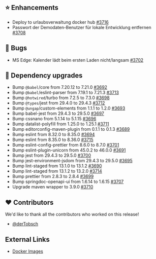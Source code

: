 ## ⭐ Enhancements

- Deploy to urlaubsverwaltung docker hub [#3716](https://github.com/urlaubsverwaltung/urlaubsverwaltung/pull/3716)
- Passwort der Demodaten-Benutzer für lokale Entwicklung entfernen [#3708](https://github.com/urlaubsverwaltung/urlaubsverwaltung/issues/3708)

## 🐞 Bugs

- MS Edge: Kalender lädt beim ersten Laden nicht/langsam [#3702](https://github.com/urlaubsverwaltung/urlaubsverwaltung/issues/3702)

## 🔨 Dependency upgrades

- Bump `@babel`/core from 7.20.12 to 7.21.0 [#3692](https://github.com/urlaubsverwaltung/urlaubsverwaltung/pull/3692)
- Bump `@babel`/eslint-parser from 7.19.1 to 7.21.3 [#3713](https://github.com/urlaubsverwaltung/urlaubsverwaltung/pull/3713)
- Bump `@hotwired`/turbo from 7.2.5 to 7.3.0 [#3698](https://github.com/urlaubsverwaltung/urlaubsverwaltung/pull/3698)
- Bump `@types`/jest from 29.4.0 to 29.4.3 [#3712](https://github.com/urlaubsverwaltung/urlaubsverwaltung/pull/3712)
- Bump `@ungap`/custom-elements from 1.1.1 to 1.2.0 [#3693](https://github.com/urlaubsverwaltung/urlaubsverwaltung/pull/3693)
- Bump babel-jest from 29.4.3 to 29.5.0 [#3697](https://github.com/urlaubsverwaltung/urlaubsverwaltung/pull/3697)
- Bump cssnano from 5.1.14 to 5.1.15 [#3696](https://github.com/urlaubsverwaltung/urlaubsverwaltung/pull/3696)
- Bump datalist-polyfill from 1.25.0 to 1.25.1 [#3711](https://github.com/urlaubsverwaltung/urlaubsverwaltung/pull/3711)
- Bump editorconfig-maven-plugin from 0.1.1 to 0.1.3 [#3689](https://github.com/urlaubsverwaltung/urlaubsverwaltung/pull/3689)
- Bump eslint from 8.32.0 to 8.35.0 [#3694](https://github.com/urlaubsverwaltung/urlaubsverwaltung/pull/3694)
- Bump eslint from 8.35.0 to 8.36.0 [#3715](https://github.com/urlaubsverwaltung/urlaubsverwaltung/pull/3715)
- Bump eslint-config-prettier from 8.6.0 to 8.7.0 [#3701](https://github.com/urlaubsverwaltung/urlaubsverwaltung/pull/3701)
- Bump eslint-plugin-unicorn from 45.0.2 to 46.0.0 [#3691](https://github.com/urlaubsverwaltung/urlaubsverwaltung/pull/3691)
- Bump jest from 29.4.3 to 29.5.0 [#3700](https://github.com/urlaubsverwaltung/urlaubsverwaltung/pull/3700)
- Bump jest-environment-jsdom from 29.4.3 to 29.5.0 [#3695](https://github.com/urlaubsverwaltung/urlaubsverwaltung/pull/3695)
- Bump lint-staged from 13.1.0 to 13.1.2 [#3690](https://github.com/urlaubsverwaltung/urlaubsverwaltung/pull/3690)
- Bump lint-staged from 13.1.2 to 13.2.0 [#3714](https://github.com/urlaubsverwaltung/urlaubsverwaltung/pull/3714)
- Bump prettier from 2.8.3 to 2.8.4 [#3699](https://github.com/urlaubsverwaltung/urlaubsverwaltung/pull/3699)
- Bump springdoc-openapi-ui from 1.6.14 to 1.6.15 [#3707](https://github.com/urlaubsverwaltung/urlaubsverwaltung/pull/3707)
- Upgrade maven wrapper to 3.9.0 [#3710](https://github.com/urlaubsverwaltung/urlaubsverwaltung/pull/3710)

## ❤️ Contributors

We'd like to thank all the contributors who worked on this release!

- [@derTobsch](https://github.com/derTobsch)
## External Links

- [Docker Images](https://github.com/urlaubsverwaltung/urlaubsverwaltung/pkgs/container/urlaubsverwaltung)
